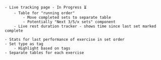
    - Live tracking page - In Progress ⏳
        - Table for "running order"
            - Move completed sets to separate table
            - Potentially "Next 3/5/x sets" component
        - Live rest duration tracker - shows time since last set marked complete
    
    - Stats for last performance of exercise in set order
    - Set type as tag
        - Highlight based on tags
    - Separate tables for each exercise
    
    